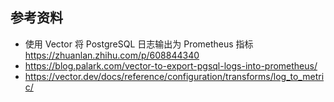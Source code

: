 ## 参考资料

- 使用 Vector 将 PostgreSQL 日志输出为 Prometheus 指标 <https://zhuanlan.zhihu.com/p/608844340>
- <https://blog.palark.com/vector-to-export-pgsql-logs-into-prometheus/>
- <https://vector.dev/docs/reference/configuration/transforms/log_to_metric/>

